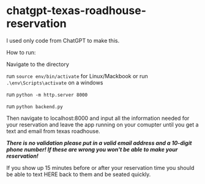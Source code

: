 # chatgpt-texas-roadhouse-reservation
I used only code from ChatGPT to make this.

How to run:

Navigate to the directory

run `source env/bin/activate` for Linux/Mackbook or run `.\env\Scripts\activate` on a windows

run `python -m http.server 8000`

run `python backend.py`

Then navigate to localhost:8000 and input all the information needed for your reservation and leave the app running on your comupter until you get a text and email from texas roadhouse. 

***There is no validation please put in a valid email address and a 10-digit phone number! If these are wrong you won't be able to make your reservation!***

If you show up 15 minutes before or after your reservation time you should be able to text HERE back to them and be seated quickly.

